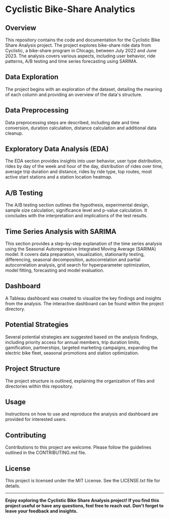# Cyclistic Bike-Share Analytics

## Overview

This repository contains the code and documentation for the Cyclistic Bike Share Analysis project. The project explores bike-share ride data from Cyclistic, a bike-share program in Chicago, between July 2022 and June 2023. The analysis covers various aspects, including user behavior, ride patterns, A/B testing and time series forecasting using SARIMA.


## Data Exploration

The project begins with an exploration of the dataset, detailing the meaning of each column and providing an overview of the data's structure.

## Data Preprocessing

Data preprocessing steps are described, including date and time conversion, duration calculation, distance calculation and additional data cleanup.

## Exploratory Data Analysis (EDA)

The EDA section provides insights into user behavior, user type distribution, rides by day of the week and hour of the day, distribution of rides over time, average trip duration and distance, rides by ride type, top routes, most active start stations and a station location heatmap.

## A/B Testing

The A/B testing section outlines the hypothesis, experimental design, sample size calculation, significance level and p-value calculation. It concludes with the interpretation and implications of the test results.

## Time Series Analysis with SARIMA

This section provides a step-by-step explanation of the time series analysis using the Seasonal Autoregressive Integrated Moving Average (SARIMA) model. It covers data preparation, visualization, stationarity testing, differencing, seasonal decomposition, autocorrelation and partial autocorrelation analysis, grid search for hyperparameter optimization, model fitting, forecasting and model evaluation.

## Dashboard

A Tableau dashboard was created to visualize the key findings and insights from the analysis. The interactive dashboard can be found within the project directory.

## Potential Strategies

Several potential strategies are suggested based on the analysis findings, including priority access for annual members, trip duration limits, gamification, partnerships, targeted marketing campaigns, expanding the electric bike fleet, seasonal promotions and station optimization.

## Project Structure

The project structure is outlined, explaining the organization of files and directories within this repository.

## Usage

Instructions on how to use and reproduce the analysis and dashboard are provided for interested users.

## Contributing

Contributions to this project are welcome. Please follow the guidelines outlined in the CONTRIBUTING.md file.

## License

This project is licensed under the MIT License. See the LICENSE.txt file for details.

---

**Enjoy exploring the Cyclistic Bike Share Analysis project! If you find this project useful or have any questions, feel free to reach out. Don't forget to leave your feedback and insights.**

